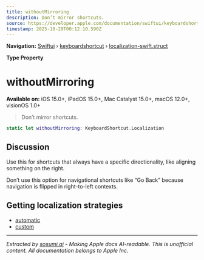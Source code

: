 ```yaml
---
title: withoutMirroring
description: Don’t mirror shortcuts.
source: https://developer.apple.com/documentation/swiftui/keyboardshortcut/localization-swift.struct/withoutmirroring
timestamp: 2025-10-29T00:12:10.590Z
---
```


**Navigation:** [Swiftui](/documentation/swiftui) › [keyboardshortcut](/documentation/swiftui/keyboardshortcut) › [localization-swift.struct](/documentation/swiftui/keyboardshortcut/localization-swift.struct)

**Type Property**

# withoutMirroring

**Available on:** iOS 15.0+, iPadOS 15.0+, Mac Catalyst 15.0+, macOS 12.0+, visionOS 1.0+

> Don’t mirror shortcuts.

```swift
static let withoutMirroring: KeyboardShortcut.Localization
```

## Discussion

Use this for shortcuts that always have a specific directionality, like aligning something on the right.

Don’t use this option for navigational shortcuts like “Go Back” because navigation is flipped in right-to-left contexts.

## Getting localization strategies

- [automatic](/documentation/swiftui/keyboardshortcut/localization-swift.struct/automatic)
- [custom](/documentation/swiftui/keyboardshortcut/localization-swift.struct/custom)

---

*Extracted by [sosumi.ai](https://sosumi.ai) - Making Apple docs AI-readable.*
*This is unofficial content. All documentation belongs to Apple Inc.*
